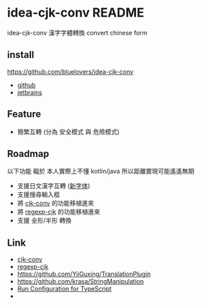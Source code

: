 # idea-cjk-conv README

idea-cjk-conv 漢字字體轉換
convert chinese form

## install

https://github.com/bluelovers/idea-cjk-conv

* [github](https://github.com/bluelovers/idea-cjk-conv/blob/master/releases/idea-cjk-conv.jar)
* [jetbrains](https://plugins.jetbrains.com/plugin/11012-cjk-conv)

## Feature

* 簡繁互轉 (分為 安全模式 與 危險模式)

## Roadmap

以下功能 礙於 本人實際上不懂 kotlin/java 所以距離實現可能遙遙無期

* 支援日文漢字互轉 ([新字体](https://en.wikipedia.org/wiki/Shinjitai))
* 支援搜尋輸入框
* 將 [cjk-conv](https://github.com/bluelovers/cjk-convert) 的功能移植進來
* 將 [regexp-cjk](https://github.com/bluelovers/regexp-cjk) 的功能移植進來
* 支援 全形/半形 轉換

## Link

* [cjk-conv](https://github.com/bluelovers/cjk-convert)
* [regexp-cjk](https://github.com/bluelovers/regexp-cjk)
* https://github.com/YiiGuxing/TranslationPlugin
* https://github.com/krasa/StringManipulation
* [Run Configuration for TypeScript](https://github.com/bluelovers/idea-run-typescript)
* 
